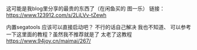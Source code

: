 这可能是我blog里分享的最贵的东西了（在闲鱼买的 图一乐）
链接：https://www.123912.com/s/2LjLVv-tZewh

内置segatools 应该可以直接启动吧？ 不行的话自己解决 我也不知道、
可以参考一下这里面的教程？虽然我不推荐就是了 太老了这教程 https://www.94joy.cn/maimai/267/